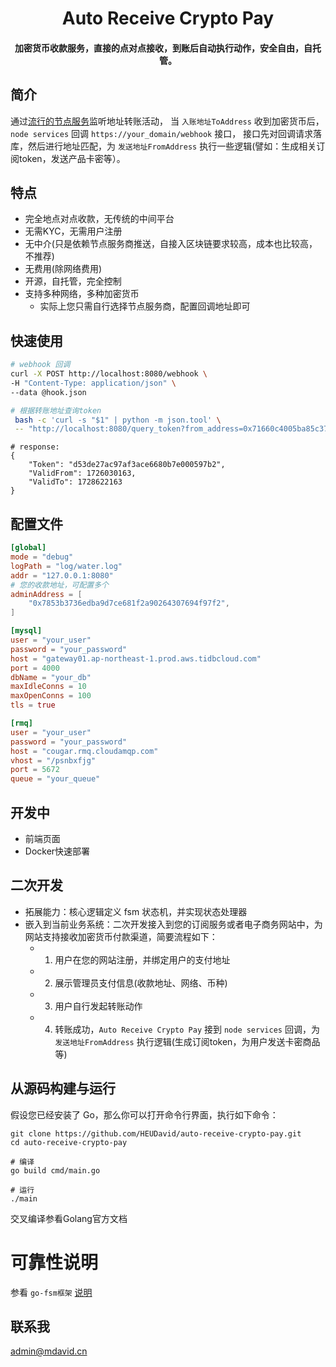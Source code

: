 <h1 align="center">Auto Receive Crypto Pay</h1>
<h4 align="center">加密货币收款服务，直接的点对点接收，到账后自动执行动作，安全自由，自托管。</h4>


## 简介
通过[流行的节点服务](https://ethereum.org/en/developers/docs/nodes-and-clients/nodes-as-a-service/#popular-node-services)监听地址转账活动，
当 `入账地址ToAddress` 收到加密货币后， `node services` 回调 `https://your_domain/webhook` 接口，
接口先对回调请求落库，然后进行地址匹配，为 `发送地址FromAddress` 执行一些逻辑(譬如：生成相关订阅token，发送产品卡密等）。

## 特点
- 完全地点对点收款，无传统的中间平台
- 无需KYC，无需用户注册
- 无中介(只是依赖节点服务商推送，自接入区块链要求较高，成本也比较高，不推荐)
- 无费用(除网络费用)
- 开源，自托管，完全控制
- 支持多种网络，多种加密货币
  - 实际上您只需自行选择节点服务商，配置回调地址即可

## 快速使用

```sh
# webhook 回调
curl -X POST http://localhost:8080/webhook \
-H "Content-Type: application/json" \
--data @hook.json
```

```sh
# 根据转账地址查询token
 bash -c 'curl -s "$1" | python -m json.tool' \
 -- "http://localhost:8080/query_token?from_address=0x71660c4005ba85c37ccec55d0c4493e66fe775d3"
```
```shell
# response:
{
    "Token": "d53de27ac97af3ace6680b7e000597b2",
    "ValidFrom": 1726030163,
    "ValidTo": 1728622163
}
```

## 配置文件
```toml
[global]
mode = "debug"
logPath = "log/water.log"
addr = "127.0.0.1:8080"
# 您的收款地址，可配置多个
adminAddress = [
    "0x7853b3736edba9d7ce681f2a90264307694f97f2",
]

[mysql]
user = "your_user"
password = "your_password"
host = "gateway01.ap-northeast-1.prod.aws.tidbcloud.com"
port = 4000
dbName = "your_db"
maxIdleConns = 10
maxOpenConns = 100
tls = true

[rmq]
user = "your_user"
password = "your_password"
host = "cougar.rmq.cloudamqp.com"
vhost = "/psnbxfjg"
port = 5672
queue = "your_queue"
```

## 开发中
- 前端页面
- Docker快速部署

## 二次开发
- 拓展能力：核心逻辑定义 fsm 状态机，并实现状态处理器
- 嵌入到当前业务系统：二次开发接入到您的订阅服务或者电子商务网站中，为网站支持接收加密货币付款渠道，简要流程如下：
  - 1. 用户在您的网站注册，并绑定用户的支付地址
  - 2. 展示管理员支付信息(收款地址、网络、币种)
  - 3. 用户自行发起转账动作
  - 4. 转账成功，`Auto Receive Crypto Pay` 接到 `node services` 回调，为 `发送地址FromAddress` 执行逻辑(生成订阅token，为用户发送卡密商品等)


## 从源码构建与运行
假设您已经安装了 Go，那么你可以打开命令行界面，执行如下命令：
```shell
git clone https://github.com/HEUDavid/auto-receive-crypto-pay.git
cd auto-receive-crypto-pay

# 编译
go build cmd/main.go

# 运行
./main
```
交叉编译参看Golang官方文档

# 可靠性说明
参看 `go-fsm框架` [说明](https://github.com/HEUDavid/go-fsm?tab=readme-ov-file#reliability-statement)

## 联系我
admin@mdavid.cn
